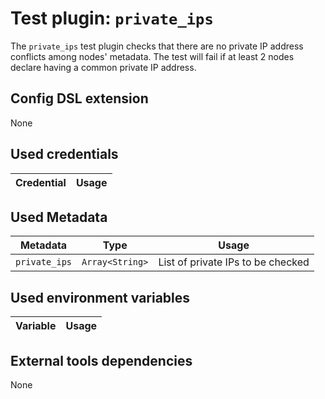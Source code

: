 # Test plugin: `private_ips`

The `private_ips` test plugin checks that there are no private IP address conflicts among nodes' metadata. The test will fail if at least 2 nodes declare having a common private IP address.

## Config DSL extension

None

## Used credentials

| Credential | Usage
| --- | --- |

## Used Metadata

| Metadata | Type | Usage
| --- | --- | --- |
| `private_ips` | `Array<String>` | List of private IPs to be checked |

## Used environment variables

| Variable | Usage
| --- | --- |

## External tools dependencies

None
